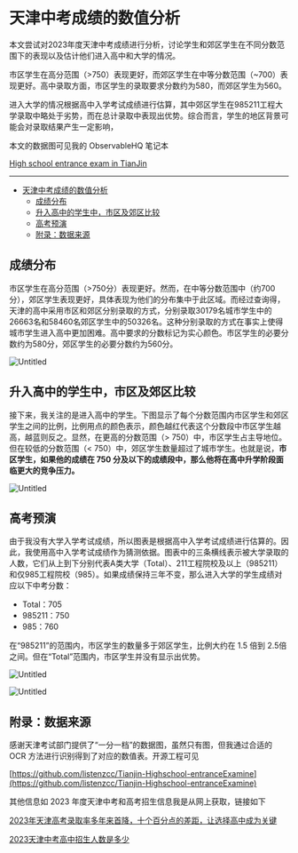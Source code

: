 # 天津中考成绩的数值分析

本文尝试对2023年度天津中考成绩进行分析，讨论学生和郊区学生在不同分数范围下的表现以及估计他们进入高中和大学的情况。

市区学生在高分范围（>750）表现更好，而郊区学生在中等分数范围（~700）表现更好。高中录取方面，市区学生的录取要求分数约为580，而郊区学生为560。

进入大学的情况根据高中入学考试成绩进行估算，其中郊区学生在985211工程大学录取中略处于劣势，而在总计录取中表现出优势。综合而言，学生的地区背景可能会对录取结果产生一定影响，

本文的数据图可见我的 ObservableHQ 笔记本

[High school entrance exam in TianJin](https://observablehq.com/@listenzcc/high-school-entrance-exam-in-tianjin)

---
- [天津中考成绩的数值分析](#天津中考成绩的数值分析)
  - [成绩分布](#成绩分布)
  - [升入高中的学生中，市区及郊区比较](#升入高中的学生中市区及郊区比较)
  - [高考预演](#高考预演)
  - [附录：数据来源](#附录数据来源)


## 成绩分布

市区学生在高分范围（>750分）表现更好。然而，在中等分数范围中（约700分），郊区学生表现更好，具体表现为他们的分布集中于此区域。而经过查询得，天津的高中采用市区和郊区分别录取的方式，分别录取30179名城市学生中的26663名和58460名郊区学生中的50326名。这种分别录取的方式在事实上使得城市学生进入高中更加困难。高中要求的分数标记为实心颜色。市区学生的必要分数约为580分，郊区学生的必要分数约为560分。

![Untitled](%E5%A4%A9%E6%B4%A5%E4%B8%AD%E8%80%83%E6%88%90%E7%BB%A9%E7%9A%84%E6%95%B0%E5%80%BC%E5%88%86%E6%9E%90%208e795da69d784f5bb9bd96318e285f90/Untitled.png)

## 升入高中的学生中，市区及郊区比较

接下来，我关注的是进入高中的学生。下图显示了每个分数范围内市区学生和郊区学生之间的比例，比例用点的颜色表示，颜色越红代表这个分数段中市区学生越高，越蓝则反之。显然，在更高的分数范围（> 750）中，市区学生占主导地位。但在较低的分数范围（< 750）中，郊区学生数量超过了城市学生。也就是说，**市区学生，如果他的成绩在 750 分及以下的成绩段中，那么他将在高中升学阶段面临更大的竞争压力。**

![Untitled](%E5%A4%A9%E6%B4%A5%E4%B8%AD%E8%80%83%E6%88%90%E7%BB%A9%E7%9A%84%E6%95%B0%E5%80%BC%E5%88%86%E6%9E%90%208e795da69d784f5bb9bd96318e285f90/Untitled%201.png)

## 高考预演

由于我没有大学入学考试成绩，所以图表是根据高中入学考试成绩进行估算的。因此，我使用高中入学考试成绩作为猜测依据。图表中的三条横线表示被大学录取的人数，它们从上到下分别代表A类大学（Total）、211工程院校及以上（985211）和仅985工程院校（985）。如果成绩保持三年不变，那么进入大学的学生成绩对应以下中考分数：

- Total：705
- 985211：750
- 985：760

在“985211”的范围内，市区学生的数量多于郊区学生，比例大约在 1.5 倍到 2.5倍之间。但在“Total”范围内，市区学生并没有显示出优势。

![Untitled](%E5%A4%A9%E6%B4%A5%E4%B8%AD%E8%80%83%E6%88%90%E7%BB%A9%E7%9A%84%E6%95%B0%E5%80%BC%E5%88%86%E6%9E%90%208e795da69d784f5bb9bd96318e285f90/Untitled%202.png)

![Untitled](%E5%A4%A9%E6%B4%A5%E4%B8%AD%E8%80%83%E6%88%90%E7%BB%A9%E7%9A%84%E6%95%B0%E5%80%BC%E5%88%86%E6%9E%90%208e795da69d784f5bb9bd96318e285f90/Untitled%203.png)

## 附录：数据来源

感谢天津考试部门提供了“一分一档”的数据图，虽然只有图，但我通过合适的 OCR 方法进行识别得到了对应的数值表。开源工程可见

[https://github.com/listenzcc/Tianjin-Highschool-entranceExamine](https://github.com/listenzcc/Tianjin-Highschool-entranceExamine)

其他信息如 2023 年度天津中考和高考招生信息我是从网上获取，链接如下

[2023年天津高考录取率多年来首降，十个百分点的差距，让选择高中成为关键](https://zhuanlan.zhihu.com/p/638991242)

[2023天津中考高中招生人数是多少](https://ruisi.ruisichina.cn/hotnews/7395.html)